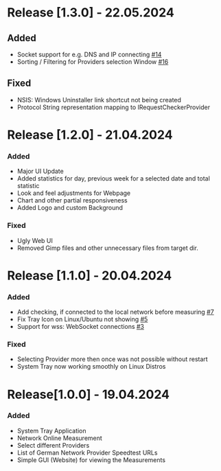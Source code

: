 # Release [1.3.0] - 22.05.2024
## Added
- Socket support for e.g. DNS and IP connecting [#14](https://github.com/TeaTiMe08/SimpleInternetMonitor/issues/14)
- Sorting / Filtering for Providers selection Window [#16](https://github.com/TeaTiMe08/SimpleInternetMonitor/issues/16)

## Fixed
- NSIS: Windows Uninstaller link shortcut not being created
- Protocol String representation mapping to IRequestCheckerProvider

# Release [1.2.0] - 21.04.2024
### Added
- Major UI Update 
- Added statistics for day, previous week for a selected date and total statistic
- Look and feel adjustments for Webpage
- Chart and other partial responsiveness
- Added Logo and custom Background

### Fixed
- Ugly Web UI
- Removed Gimp files and other unnecessary files from target dir.


# Release [1.1.0] - 20.04.2024
### Added
- Add checking, if connected to the local network before measuring [#7](https://github.com/TeaTiMe08/SimpleInternetMonitor/issues/7)
- Fix Tray Icon on Linux/Ubuntu not showing [#5](https://github.com/TeaTiMe08/SimpleInternetMonitor/issues/5)
- Support for wss: WebSocket connections [#3](https://github.com/TeaTiMe08/SimpleInternetMonitor/issues/3) 

### Fixed
- Selecting Provider more then once was not possible without restart
- System Tray now working smoothly on Linux Distros


# Release[1.0.0] - 19.04.2024
### Added
- System Tray Application
- Network Online Measurement
- Select different Providers
- List of German Network Provider Speedtest URLs
- Simple GUI (Website) for viewing the Measurements
